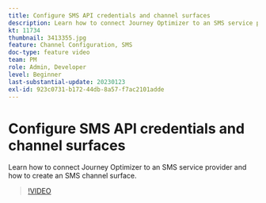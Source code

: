 ```yaml
---
title: Configure SMS API credentials and channel surfaces
description: Learn how to connect Journey Optimizer to an SMS service provider and how to create an SMS channel surface.
kt: 11734
thumbnail: 3413355.jpg
feature: Channel Configuration, SMS
doc-type: feature video
team: PM
role: Admin, Developer
level: Beginner
last-substantial-update: 20230123
exl-id: 923c0731-b172-44db-8a57-f7ac2101adde
---
```

# Configure SMS API credentials and channel surfaces

Learn how to connect Journey Optimizer to an SMS service provider and how to create an SMS channel surface.

>[!VIDEO](https://video.tv.adobe.com/v/3413355?quality=12)
